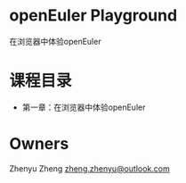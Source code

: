 # openEuler Playground
在浏览器中体验openEuler

# 课程目录
  - 第一章：在浏览器中体验openEuler

# Owners
Zhenyu Zheng <zheng.zhenyu@outlook.com>
